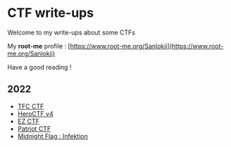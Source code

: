 # CTF write-ups

Welcome to my write-ups about some CTFs

My **root-me** profile : [https://www.root-me.org/Sanlokii](https://www.root-me.org/Sanlokii)

Have a good reading !

## 2022
- [TFC CTF](https://github.com/Sanlokii/CTF-write-ups/tree/main/TFC-CTF)
- [HeroCTF v4](https://github.com/Sanlokii/CTF-write-ups/tree/main/HeroCTF-v4)
- [EZ CTF](https://github.com/Sanlokii/CTF-write-ups/tree/main/EZ-CTF)
- [Patriot CTF](https://github.com/Sanlokii/CTF-write-ups/tree/main/PatriotCTF)
- [Midnight Flag : Infektion](https://github.com/Sanlokii/CTF-write-ups/tree/main/Midnightflag)
